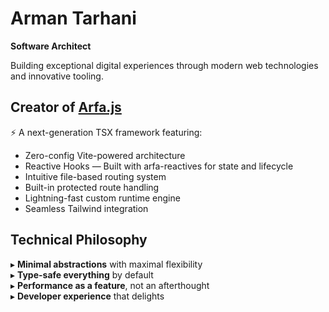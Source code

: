 
# Arman Tarhani

**Software Architect**

Building exceptional digital experiences through modern web technologies and innovative tooling.

## Creator of [Arfa.js](https://github.com/wixarm/arfa)
⚡ A next-generation TSX framework featuring:
- Zero-config Vite-powered architecture
- Reactive Hooks — Built with arfa-reactives for state and lifecycle
- Intuitive file-based routing system
- Built-in protected route handling
- Lightning-fast custom runtime engine
- Seamless Tailwind integration

## Technical Philosophy
▸ **Minimal abstractions** with maximal flexibility  
▸ **Type-safe everything** by default  
▸ **Performance as a feature**, not an afterthought  
▸ **Developer experience** that delights  
